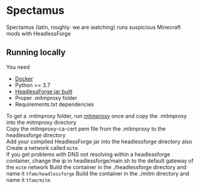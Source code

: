 # Spectamus
Spectamus (latin, roughly: we are watching) runs suspicious Minecraft mods with HeadlessForge
## Running locally
You need 
- [Docker](https://docs.docker.com/get-docker/)
- Python >= 3.7
- [HeadlessForge jar built](https://github.com/thefightagainstmalware/HeadlessForge)
- Proper .mitmproxy folder
- Requirements.txt dependencies

To get a .mitmproxy folder, run [mitmproxy](https://mitmproxy.org) once and copy the .mitmproxy into the mitmproxy directory<br>
Copy the mitmproxy-ca-cert.pem file from the .mitmproxy to the headlessforge directory<br>
Add your compiled HeadlessForge jar into the headlessforge directory also<br>
Create a network called `mitm`<br>
If you get problems with DNS not resolving within a headlessforge container, change the ip in headlessforge/main.sh to the default gateway of the `mitm` network
Build the container in the ./headlessforge directory and name it `tfam/headlessforge`
Build the container in the ./mitm directory and name it `tfam/mitm`
